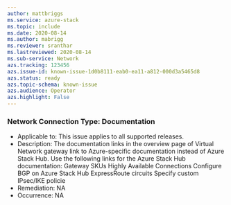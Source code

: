 ```yaml
---
author: mattbriggs
ms.service: azure-stack
ms.topic: include
ms.date: 2020-08-14
ms.author: mabrigg
ms.reviewer: sranthar
ms.lastreviewed: 2020-08-14
ms.sub-service: Network
azs.tracking: 123456
azs.issue-id: known-issue-1d0b8111-eab0-ea11-a812-000d3a5465d8
azs.status: ready
azs.topic-schema: known-issue
azs.audience: Operator
azs.highlight: False
---
```

### Network Connection Type: Documentation

- Applicable to: This issue applies to all supported releases.
- Description: The documentation links in the overview page of Virtual Network gateway link to Azure-specific documentation instead of Azure Stack Hub. Use the following links for the Azure Stack Hub documentation: Gateway SKUs Highly Available Connections Configure BGP on Azure Stack Hub ExpressRoute circuits Specify custom IPsec/IKE policie
- Remediation: NA
- Occurrence: NA